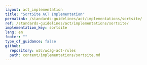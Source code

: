```yaml
---
layout: act_implementation
title: "SortSite ACT Implementation"
permalink: /standards-guidelines/act/implementations/sortsite/
ref: /standards-guidelines/act/implementations/sortsite/
implementation_key: sortsite
lang: en
footer: ""
type_of_guidance: false
github:
  repository: w3c/wcag-act-rules
  path: content/implementations/sortsite.md
---
```

